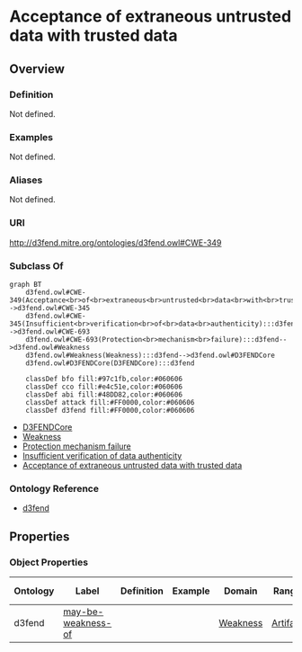 # Acceptance of extraneous untrusted data with trusted data

## Overview

### Definition
Not defined.

### Examples
Not defined.

### Aliases
Not defined.

### URI
http://d3fend.mitre.org/ontologies/d3fend.owl#CWE-349

### Subclass Of
```mermaid
graph BT
    d3fend.owl#CWE-349(Acceptance<br>of<br>extraneous<br>untrusted<br>data<br>with<br>trusted<br>data):::d3fend-->d3fend.owl#CWE-345
    d3fend.owl#CWE-345(Insufficient<br>verification<br>of<br>data<br>authenticity):::d3fend-->d3fend.owl#CWE-693
    d3fend.owl#CWE-693(Protection<br>mechanism<br>failure):::d3fend-->d3fend.owl#Weakness
    d3fend.owl#Weakness(Weakness):::d3fend-->d3fend.owl#D3FENDCore
    d3fend.owl#D3FENDCore(D3FENDCore):::d3fend
    
    classDef bfo fill:#97c1fb,color:#060606
    classDef cco fill:#e4c51e,color:#060606
    classDef abi fill:#48DD82,color:#060606
    classDef attack fill:#FF0000,color:#060606
    classDef d3fend fill:#FF0000,color:#060606
```

- [D3FENDCore](/docs/ontology/reference/model/D3FENDCore/D3FENDCore.md)
- [Weakness](/docs/ontology/reference/model/D3FENDCore/Weakness/Weakness.md)
- [Protection mechanism failure](/docs/ontology/reference/model/D3FENDCore/Weakness/Protection%20mechanism%20failure/Protection%20mechanism%20failure.md)
- [Insufficient verification of data authenticity](/docs/ontology/reference/model/D3FENDCore/Weakness/Protection%20mechanism%20failure/Insufficient%20verification%20of%20data%20authenticity/Insufficient%20verification%20of%20data%20authenticity.md)
- [Acceptance of extraneous untrusted data with trusted data](/docs/ontology/reference/model/D3FENDCore/Weakness/Protection%20mechanism%20failure/Insufficient%20verification%20of%20data%20authenticity/Acceptance%20of%20extraneous%20untrusted%20data%20with%20trusted%20data/Acceptance%20of%20extraneous%20untrusted%20data%20with%20trusted%20data.md)


### Ontology Reference
- [d3fend](http://d3fend.mitre.org/ontologies/d3fend.owl#)

## Properties
### Object Properties
| Ontology | Label | Definition | Example | Domain | Range | Inverse Of |
|----------|-------|------------|---------|--------|-------|------------|
| d3fend | [may-be-weakness-of](http://d3fend.mitre.org/ontologies/d3fend.owl#may-be-weakness-of) |  |  | [Weakness](/docs/ontology/reference/model/D3FENDCore/Weakness/Weakness.md) | [Artifact](/docs/ontology/reference/model/D3FENDCore/Artifact/Artifact.md) | [may-have-weakness](http://d3fend.mitre.org/ontologies/d3fend.owl#may-have-weakness) |

